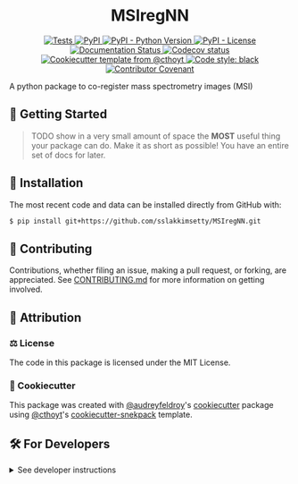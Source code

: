 <!--
<p align="center">
  <img src="https://github.com/sslakkimsetty/MSIregNN/raw/main/docs/source/logo.png" height="150">
</p>
-->

<h1 align="center">
  MSIregNN
</h1>

<p align="center">
    <a href="https://github.com/sslakkimsetty/MSIregNN/actions/workflows/tests.yml">
        <img alt="Tests" src="https://github.com/sslakkimsetty/MSIregNN/workflows/Tests/badge.svg" />
    </a>
    <a href="https://pypi.org/project/NNreg">
        <img alt="PyPI" src="https://img.shields.io/pypi/v/NNreg" />
    </a>
    <a href="https://pypi.org/project/NNreg">
        <img alt="PyPI - Python Version" src="https://img.shields.io/pypi/pyversions/NNreg" />
    </a>
    <a href="https://github.com/sslakkimsetty/MSIregNN/blob/main/LICENSE">
        <img alt="PyPI - License" src="https://img.shields.io/pypi/l/NNreg" />
    </a>
    <a href='https://NNreg.readthedocs.io/en/latest/?badge=latest'>
        <img src='https://readthedocs.org/projects/NNreg/badge/?version=latest' alt='Documentation Status' />
    </a>
    <a href="https://codecov.io/gh/sslakkimsetty/MSIregNN/branch/main">
        <img src="https://codecov.io/gh/sslakkimsetty/MSIregNN/branch/main/graph/badge.svg" alt="Codecov status" />
    </a>  
    <a href="https://github.com/cthoyt/cookiecutter-python-package">
        <img alt="Cookiecutter template from @cthoyt" src="https://img.shields.io/badge/Cookiecutter-snekpack-blue" /> 
    </a>
    <a href='https://github.com/psf/black'>
        <img src='https://img.shields.io/badge/code%20style-black-000000.svg' alt='Code style: black' />
    </a>
    <a href="https://github.com/sslakkimsetty/MSIregNN/blob/main/.github/CODE_OF_CONDUCT.md">
        <img src="https://img.shields.io/badge/Contributor%20Covenant-2.1-4baaaa.svg" alt="Contributor Covenant"/>
    </a>
</p>

A python package to co-register mass spectrometry images (MSI)

## 💪 Getting Started

> TODO show in a very small amount of space the **MOST** useful thing your package can do.
> Make it as short as possible! You have an entire set of docs for later.


## 🚀 Installation

<!-- Uncomment this section after your first ``tox -e finish``
The most recent release can be installed from
[PyPI](https://pypi.org/project/NNreg/) with:

```shell
$ pip install NNreg
```
-->

The most recent code and data can be installed directly from GitHub with:

```bash
$ pip install git+https://github.com/sslakkimsetty/MSIregNN.git
```

## 👐 Contributing

Contributions, whether filing an issue, making a pull request, or forking, are appreciated. See
[CONTRIBUTING.md](https://github.com/sslakkimsetty/MSIregNN/blob/master/.github/CONTRIBUTING.md) for more information on getting involved.

## 👋 Attribution

### ⚖️ License

The code in this package is licensed under the MIT License.

<!--
### 📖 Citation

Citation goes here!
-->

<!--
### 🎁 Support

This project has been supported by the following organizations (in alphabetical order):

- [Harvard Program in Therapeutic Science - Laboratory of Systems Pharmacology](https://hits.harvard.edu/the-program/laboratory-of-systems-pharmacology/)

-->

<!--
### 💰 Funding

This project has been supported by the following grants:

| Funding Body                                             | Program                                                                                                                       | Grant           |
|----------------------------------------------------------|-------------------------------------------------------------------------------------------------------------------------------|-----------------|
| DARPA                                                    | [Automating Scientific Knowledge Extraction (ASKE)](https://www.darpa.mil/program/automating-scientific-knowledge-extraction) | HR00111990009   |
-->

### 🍪 Cookiecutter

This package was created with [@audreyfeldroy](https://github.com/audreyfeldroy)'s
[cookiecutter](https://github.com/cookiecutter/cookiecutter) package using [@cthoyt](https://github.com/cthoyt)'s
[cookiecutter-snekpack](https://github.com/cthoyt/cookiecutter-snekpack) template.

## 🛠️ For Developers

<details>
  <summary>See developer instructions</summary>

The final section of the README is for if you want to get involved by making a code contribution.

### Development Installation

To install in development mode, use the following:

```bash
$ git clone git+https://github.com/sslakkimsetty/MSIregNN.git
$ cd MSIregNN
$ pip install -e .
```

### 🥼 Testing

After cloning the repository and installing `tox` with `pip install tox`, the unit tests in the `tests/` folder can be
run reproducibly with:

```shell
$ tox
```

Additionally, these tests are automatically re-run with each commit in a [GitHub Action](https://github.com/sslakkimsetty/MSIregNN/actions?query=workflow%3ATests).

### 📖 Building the Documentation

The documentation can be built locally using the following:

```shell
$ git clone git+https://github.com/sslakkimsetty/MSIregNN.git
$ cd MSIregNN
$ tox -e docs
$ open docs/build/html/index.html
``` 

The documentation automatically installs the package as well as the `docs`
extra specified in the [`setup.cfg`](setup.cfg). `sphinx` plugins
like `texext` can be added there. Additionally, they need to be added to the
`extensions` list in [`docs/source/conf.py`](docs/source/conf.py).

### 📦 Making a Release

After installing the package in development mode and installing
`tox` with `pip install tox`, the commands for making a new release are contained within the `finish` environment
in `tox.ini`. Run the following from the shell:

```shell
$ tox -e finish
```

This script does the following:

1. Uses [Bump2Version](https://github.com/c4urself/bump2version) to switch the version number in the `setup.cfg`,
   `src/NNreg/version.py`, and [`docs/source/conf.py`](docs/source/conf.py) to not have the `-dev` suffix
2. Packages the code in both a tar archive and a wheel using [`build`](https://github.com/pypa/build)
3. Uploads to PyPI using [`twine`](https://github.com/pypa/twine). Be sure to have a `.pypirc` file configured to avoid the need for manual input at this
   step
4. Push to GitHub. You'll need to make a release going with the commit where the version was bumped.
5. Bump the version to the next patch. If you made big changes and want to bump the version by minor, you can
   use `tox -e bumpversion -- minor` after.
</details>
